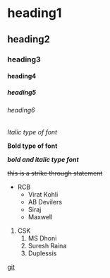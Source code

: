 # heading1
## heading2
### heading3
#### heading4
##### heading5
###### heading6

*Italic type of font*

**Bold type of font**

***bold and italic type font***

~~this is a strike through statement~~

* RCB
  * Virat Kohli
  * AB Devilers
  * Siraj
  * Maxwell
1. CSK
    1. MS Dhoni
    2. Suresh Raina
    3. Duplessis

[git](https://git-scm.com/)

